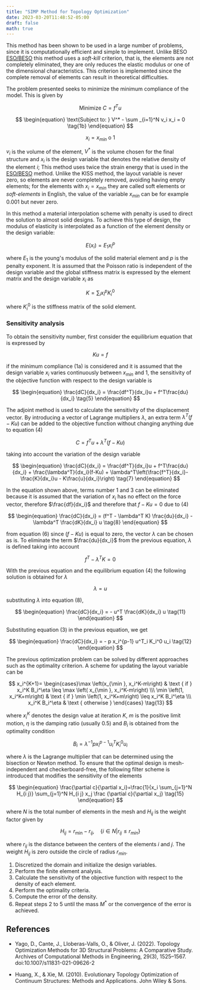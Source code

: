 ```yaml
---
title: "SIMP Method for Topology Optimization"
date: 2023-03-20T11:48:52-05:00
draft: false
math: true
---
```


This method has been shown to be used in a large number of problems, since it is computationally efficient and simple to implement. Unlike BESO [ESO/BESO](https://kssgarcia.github.io/es/posts/eso_beso/) this method uses a *soft-kill* criterion, that is, the elements are not completely eliminated, they are only reduces the elastic modulus or one of the dimensional characteristics. This criterion is implemented since the complete removal of elements can result in theoretical difficulties.

The problem presented seeks to minimize the minimum compliance of the model. This is given by

  
$$
\begin{equation}
\text{Minimize } C = f^T u
\tag{1a}
\end{equation}
$$

$$
\begin{equation}
\text{Subject to: } V^* - \sum _{i=1}^N v_i x_i = 0
\tag{1b}
\end{equation}
$$

$$
\begin{equation}
x_i = x_{min} \text{ o } 1
\tag{1c}
\end{equation}
$$


$v_i$ is the volume of the element, $V^*$ is the volume chosen for the final structure and $x_i$ is the design variable that denotes the relative density of the element $i$; This method uses twice the strain energy that is used in the [ESO/BESO](https://kssgarcia.github.io/en/posts/eso_beso/) method. Unlike the KISS method, the layout variable is never zero, so elements are never completely removed, avoiding having empty elements; for the elements with $x_i=x_{min}$ they are called soft elements or *soft-elements* in English, the value of the variable $x_{min}$ can be for example $0.001$ but never zero.

In this method a material interpolation scheme with penalty is used to direct the solution to almost solid designs. To achieve this type of design, the modulus of elasticity is interpolated as a function of the element density or the design variable:


$$
\begin{equation}
E(x_i) = E_1x_i^p
\tag{2}
\end{equation}
$$

  
where $E_1$ is the young's modulus of the solid material element and $p$ is the penalty exponent. It is assumed that the Poisson ratio is independent of the design variable and the global stiffness matrix is expressed by the element matrix and the design variable $x_i$ as
  

$$
\begin{equation}
K = \sum_i x_i^p K_i^0
\tag{3}
\end{equation}
$$

  
where $K^0_i$ is the stiffness matrix of the solid element.

### Sensitivity analysis

To obtain the sensitivity number, first consider the equilibrium equation that is expressed by


$$
\begin{equation}
Ku = f
\tag{4}
\end{equation}
$$


if the minimum compliance (1a) is considered and it is assumed that the design variable $x_i$ varies continuously between $x_{min}$ and $1$, the sensitivity of the objective function with respect to the design variable is
  

$$
\begin{equation}
\frac{dC}{dx_i} = \frac{df^T}{dx_i}u + f^T\frac{du}{dx_i}
\tag{5}
\end{equation}
$$
  

The adjoint method is used to calculate the sensitivity of the displacement vector. By introducing a vector of Lagrange multipliers $\lambda$, an extra term $\lambda^T(f-Ku)$ can be added to the objective function without changing anything due to equation (4)
  
$$
\begin{equation}
C = f^Tu + \lambda^T(f-Ku)
\tag{6}
\end{equation}
$$

taking into account the variation of the design variable
  

$$
\begin{equation}
\frac{dC}{dx_i} = \frac{df^T}{dx_i}u + f^T\frac{du}{dx_i} + \frac{\lambda^T}{dx_i}(f-Ku) + \lambda^T\left(\frac{f^T}{dx_i}-\frac{K}{dx_i}u - K\frac{u}{dx_i}\right)
\tag{7}
\end{equation}
$$


In the equation shown above, terms number 1 and 3 can be eliminated because it is assumed that the variation of $x_i$ has no effect on the force vector, therefore $\frac{df}{dx_i}$ and therefore that $f-Ku = 0$ due to (4)
  
$$
\begin{equation}
\frac{dC}{dx_i} = (f^T - \lambda^T K) \frac{du}{dx_i} - \lambda^T \frac{dK}{dx_i} u
\tag{8}
\end{equation}
$$


from equation (6) since $(f-Ku)$ is equal to zero, the vector $\lambda$ can be chosen as is. To eliminate the term $\frac{du}{dx_i}$ from the previous equation, $\lambda$ is defined taking into account


$$
\begin{equation}
f^T - \lambda^T K = 0
\tag{9}
\end{equation}
$$


With the previous equation and the equilibrium equation (4) the following solution is obtained for $\lambda$


$$
\begin{equation}
\lambda = u
\tag{10}
\end{equation}
$$


substituting $\lambda$ into equation (8),


$$
\begin{equation}
\frac{dC}{dx_i} = - u^T \frac{dK}{dx_i} u
\tag{11}
\end{equation}
$$


Substituting equation (3) in the previous equation, we get

  
$$
\begin{equation}
\frac{dC}{dx_i} = - p x_i^{p-1} u^T_i K_i^0 u_i
\tag{12}
\end{equation}
$$

  
The previous optimization problem can be solved by different approaches such as the optimality criterion. A scheme for updating the layout variable can be


$$
x_i^{K+1}= \begin{cases}\max \left(x_{\min }, x_i^K-m\right) & \text { if } x_i^K B_i^\eta \leq \max \left( x_{\min }, x_i^K-m\right) \\\ \min \left(1, x_i^K+m\right) & \text { if } \min \left(1, x_i^K+m\right) \leq x_i^K B_i^\eta \\\ x_i^K B_i^\eta & \text { otherwise }
\end{cases}
\tag{13}
$$

where $x_i^K$ denotes the design value at iteration $K$, $m$ is the positive limit motion, $\eta$ is the damping ratio (usually $0.5$) and $B_i$ is obtained from the optimality condition


$$
\begin{equation}
B_i = \lambda^{-1} p x_i^{p-1} u_i^T K_i^0 u_i
\tag{14}
\end{equation}
$$


where $\lambda$ is the Lagrange multiplier that can be determined using the bisection or Newton method. To ensure that the optimal design is mesh-independent and checkerboard-free, the following filter scheme is introduced that modifies the sensitivity of the elements


$$
\begin{equation}
\frac{\partial c}{\partial x_i}=\frac{1}{x_i \sum_{j=1}^N H_{i j}} \sum_{j=1}^N H_{i j} x_j \frac {\partial c}{\partial x_j}
\tag{15}
\end{equation}
$$

  
where $N$ is the total number of elements in the mesh and $H_{ij}$ is the weight factor given by
  

$$
\begin{equation}
H_{i j}=r_{\min }-r_{i j}, \quad \lbrace i \in N | r_{ij} \leq r_{min} \rbrace
\tag{16}
\end{equation}
$$

where $r_{ij}$ is the distance between the centers of the elements $i$ and $j$. The weight $H_{ij}$ is zero outside the circle of radius $r_{min}$.

1. Discretized the domain and initialize the design variables.
2. Perform the finite element analysis.
3. Calculate the sensitivity of the objective function with respect to the density of each element.
4. Perform the optimality criteria.
5. Compute the error of the density.
6. Repeat steps 2 to 5 until the mass $M^*$ or the convergence of the error is achieved. 

## References

- Yago, D., Cante, J., Lloberas-Valls, O., & Oliver, J. (2022). Topology Optimization Methods for 3D Structural Problems: A Comparative Study. Archives of Computational Methods in Engineering, 29(3), 1525–1567. doi:10.1007/s11831-021-09626-2

- Huang, X., & Xie, M. (2010). Evolutionary Topology Optimization of Continuum Structures: Methods and Applications. John Wiley & Sons.